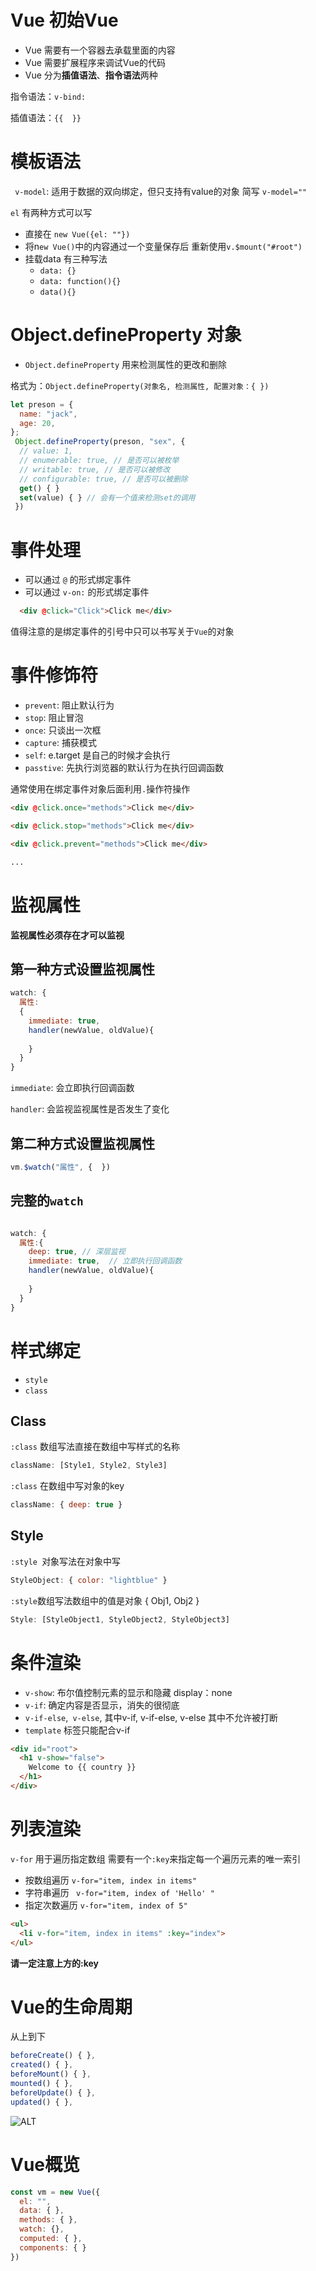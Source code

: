 # Vue 初始Vue
- Vue 需要有一个容器去承载里面的内容
- Vue 需要扩展程序来调试Vue的代码
- Vue 分为**插值语法**、**指令语法**两种

指令语法：`v-bind:`

插值语法：`{{  }}`

# 模板语法
` v-model`: 适用于数据的双向绑定，但只支持有value的对象 简写 `v-model=""`

`el` 有两种方式可以写
- 直接在 `new Vue({el: ""})`
- 将n`ew Vue()`中的内容通过一个变量保存后 重新使用`v.$mount("#root")` 
- 挂载data 有三种写法
  - `data: {}`
  - `data: function(){}`
  - `data(){}`

# Object.defineProperty 对象
- `Object.defineProperty` 用来检测属性的更改和删除

格式为：`Object.defineProperty(对象名, 检测属性, 配置对象：{ })`

```javascript
let preson = {
  name: "jack",
  age: 20,
};
 Object.defineProperty(preson, "sex", {
  // value: 1,
  // enumerable: true, // 是否可以被枚举
  // writable: true, // 是否可以被修改
  // configurable: true, // 是否可以被删除
  get() { }
  set(value) { } // 会有一个值来检测set的调用
 })
```

# 事件处理
- 可以通过 `@` 的形式绑定事件
- 可以通过 `v-on:` 的形式绑定事件
```html
  <div @click="Click">Click me</div>
```
值得注意的是绑定事件的引号中只可以书写关于`Vue`的对象

# 事件修饰符
- `prevent`: 阻止默认行为
- `stop`: 阻止冒泡
- `once`: 只谈出一次框
- `capture`: 捕获模式
- `self`: e.target 是自己的时候才会执行
- `passtive`: 先执行浏览器的默认行为在执行回调函数

通常使用在绑定事件对象后面利用`.`操作符操作
```html
<div @click.once="methods">Click me</div>

<div @click.stop="methods">Click me</div>

<div @click.prevent="methods">Click me</div>

...
```
# 监视属性
**监视属性必须存在才可以监视**

## 第一种方式设置监视属性
```javascript
watch: {
  属性:
  { 
    immediate: true,
    handler(newValue, oldValue){
    
    } 
  }
}
```

`immediate`: 会立即执行回调函数

`handler`: 会监视监视属性是否发生了变化
## 第二种方式设置监视属性
```javascript
vm.$watch("属性", {  }) 
```
## 完整的`watch`
```javascript

watch: {
  属性:{ 
    deep: true, // 深层监视
    immediate: true,  // 立即执行回调函数
    handler(newValue, oldValue){
    
    } 
  }
}
```

# 样式绑定
- `style`
- `class`

## Class
`:class` 数组写法直接在数组中写样式的名称
```javascript
className: [Style1, Style2, Style3]
```
`:class` 在数组中写对象的key
```javascript
className: { deep: true }
```

## Style
`:style `对象写法在对象中写
```javascript
StyleObject: { color: "lightblue" }
```

`:style`数组写法数组中的值是对象 { Obj1, Obj2 }

```javascript
Style: [StyleObject1, StyleObject2, StyleObject3]
```

# 条件渲染
 - `v-show`: 布尔值控制元素的显示和隐藏 display：none
- `v-if`: 确定内容是否显示，消失的很彻底
- `v-if-else`,` v-else`, 其中v-if, v-if-else, v-else 其中不允许被打断
- `template` 标签只能配合v-if

```html
<div id="root">
  <h1 v-show="false">
    Welcome to {{ country }}
  </h1>
</div>
```

# 列表渲染
`v-for` 用于遍历指定数组 需要有一个`:key`来指定每一个遍历元素的唯一索引
- 按数组遍历   `v-for="item, index in items"`
- 字符串遍历  ` v-for="item, index of 'Hello' "`
- 指定次数遍历 `v-for="item, index of 5"`

```html
<ul>
  <li v-for="item, index in items" :key="index">
</ul>
```
**请一定注意上方的:key**

# Vue的生命周期
从上到下
```javascript
beforeCreate() { },
created() { },
beforeMount() { },
mounted() { },
beforeUpdate() { },
updated() { },
```
![ALT](https://cn.vuejs.org/assets/lifecycle.16e4c08e.png)

# Vue概览
```javascript
const vm = new Vue({
  el: "",
  data: { },
  methods: { },
  watch: {},
  computed: { },
  components: { }
})
```